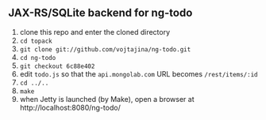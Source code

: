 JAX-RS/SQLite backend for ng-todo
---

1. clone this repo and enter the cloned directory
1. `cd topack`
1. `git clone git://github.com/vojtajina/ng-todo.git`
1. `cd ng-todo`
1. `git checkout 6c88e402`
1. edit `todo.js` so that the `api.mongolab.com` URL becomes `/rest/items/:id`
1. `cd ../..`
1. `make`
1. when Jetty is launched (by Make), open a browser at http://localhost:8080/ng-todo/

